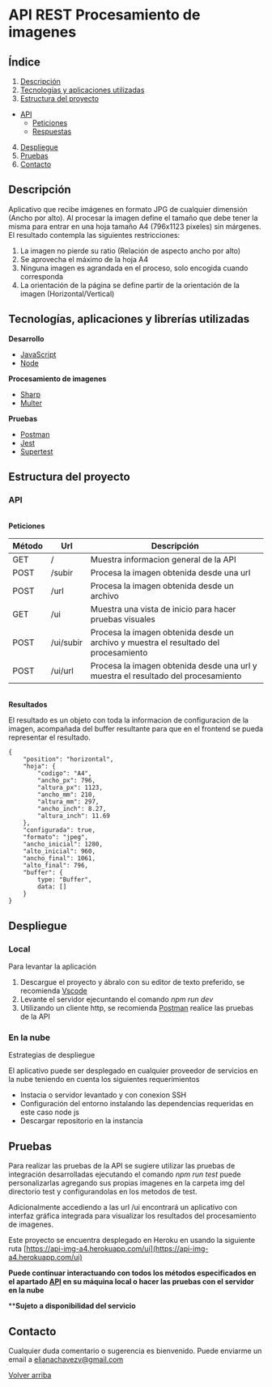 <a id="top"></a>

# API REST Procesamiento de imagenes

## Índice
1. [Descripción](#descripcion)
2. [Tecnologías y aplicaciones utilizadas](#tecnologias)
3. [Estructura del proyecto](#estructura)

 * [API](#api)
   * [Peticiones](#api-peticiones)
   * [Respuestas](#api-resultados)
  
   
4. [Despliegue](#despliegue)
5. [Pruebas](#pruebas)
6. [Contacto](#contacto)


<a id="descripcion"></a>
## Descripción
Aplicativo que recibe imágenes en formato JPG de cualquier dimensión (Ancho por alto). Al procesar la imagen define el tamaño que debe tener la misma para entrar en una hoja tamaño A4 (796x1123 pixeles) sin márgenes. El resultado contempla las siguientes restricciones:
1. La imagen no pierde su ratio (Relación de aspecto ancho por alto)
2. Se aprovecha el máximo de la hoja A4
3. Ninguna imagen es agrandada en el proceso, solo encogida cuando corresponda
4. La orientación de la página se define partir de la orientación de la imagen (Horizontal/Vertical)

<a id="tecnologias"></a>
## Tecnologías, aplicaciones y librerías utilizadas

**Desarrollo**
* [JavaScript](https://www.java.com/es/)
* [Node](https://aws.amazon.com/es/)

**Procesamiento de imagenes**
* [Sharp](https://www.npmjs.com/package/sharp)
* [Multer](https://www.npmjs.com/package/multer)

**Pruebas**
* [Postman](https://www.postman.com/)
* [Jest](https://jestjs.io/)
* [Supertest](https://www.npmjs.com/package/supertest)


<a id="estructura"></a>
## Estructura del proyecto

<a id="api"></a>
### API

<a id="api-peticiones"></a>  
**Peticiones**

| Método | Url  |  Descripción |   
|--|--|--|  
|GET| / |Muestra informacion general de la API|  
|POST| /subir |Procesa la imagen obtenida desde una url|  
|POST| /url  |Procesa la imagen obtenida desde un archivo|  
|GET| /ui |Muestra una vista de inicio para hacer pruebas visuales|  
|POST| /ui/subir |Procesa la imagen obtenida desde un archivo y muestra el resultado del procesamiento|  
|POST| /ui/url |Procesa la imagen obtenida desde una url y muestra el resultado del procesamiento|  

<a id="api-resultados"></a>  
**Resultados**

El resultado es un objeto con toda la informacion de configuracion de la imagen, acompañada del buffer resultante para que en el frontend se pueda representar el resultado.

```
{
    "position": "horizontal",
    "hoja": {
        "codigo": "A4",
        "ancho_px": 796,
        "altura_px": 1123,
        "ancho_mm": 210,
        "altura_mm": 297,
        "ancho_inch": 8.27,
        "altura_inch": 11.69
    },
    "configurada": true,
    "formato": "jpeg",
    "ancho_inicial": 1280,
    "alto_inicial": 960,
    "ancho_final": 1061,
    "alto_final": 796,
    "buffer": {
        type: "Buffer",
        data: []
    }
}

```

<a id="despliegue"></a>
## Despliegue

### Local

Para levantar la aplicación

1. Descargue el proyecto y ábralo con su editor de texto preferido, se recomienda [Vscode](https://www.jetbrains.com/es-es/idea/)
2. Levante el servidor ejecuntando el comando *npm run dev*
3. Utilizando un cliente http, se recomienda [Postman](https://www.postman.com/) realice las pruebas de la API

### En la nube
Estrategias de despliegue

El aplicativo puede ser desplegado en cualquier proveedor de servicios en la nube teniendo en cuenta los siguientes requerimientos

* Instacia o servidor levantado y con conexion SSH 
* Configuración del entorno instalando las dependencias requeridas en este caso node js
* Descargar repositorio en la instancia



<a id="pruebas"></a>
## Pruebas

Para realizar las pruebas de la API se sugiere utilizar las pruebas de integración desarrolladas ejecutando el comando *npm run test* puede personalizarlas agregando sus propias imagenes en la carpeta img del directorio test y configurandolas en los metodos de test.

Adicionalmente accediendo a las url /ui encontrará un aplicativo con interfaz gráfica integrada para visualizar los resultados del procesamiento de imagenes.

Este proyecto se encuentra desplegado en Heroku en usando la siguiente ruta [https://api-img-a4.herokuapp.com/ui](https://api-img-a4.herokuapp.com/ui)

**Puede continuar interactuando con todos los métodos especificados en el apartado [API](#api) en su máquina local o hacer las pruebas con el servidor en la nube**

****Sujeto a disponibilidad del servicio**

<a id="contacto"></a>
## Contacto
Cualquier duda comentario o sugerencia es bienvenido. Puede enviarme un email a elianachavezv@gmail.com

[Volver arriba](#top)
